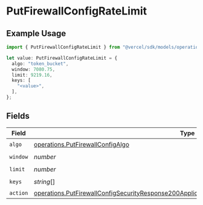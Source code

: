# PutFirewallConfigRateLimit

## Example Usage

```typescript
import { PutFirewallConfigRateLimit } from "@vercel/sdk/models/operations/putfirewallconfig.js";

let value: PutFirewallConfigRateLimit = {
  algo: "token_bucket",
  window: 7080.75,
  limit: 9219.16,
  keys: [
    "<value>",
  ],
};
```

## Fields

| Field                                                                                                                                                                                                                  | Type                                                                                                                                                                                                                   | Required                                                                                                                                                                                                               | Description                                                                                                                                                                                                            |
| ---------------------------------------------------------------------------------------------------------------------------------------------------------------------------------------------------------------------- | ---------------------------------------------------------------------------------------------------------------------------------------------------------------------------------------------------------------------- | ---------------------------------------------------------------------------------------------------------------------------------------------------------------------------------------------------------------------- | ---------------------------------------------------------------------------------------------------------------------------------------------------------------------------------------------------------------------- |
| `algo`                                                                                                                                                                                                                 | [operations.PutFirewallConfigAlgo](../../models/operations/putfirewallconfigalgo.md)                                                                                                                                   | :heavy_check_mark:                                                                                                                                                                                                     | N/A                                                                                                                                                                                                                    |
| `window`                                                                                                                                                                                                               | *number*                                                                                                                                                                                                               | :heavy_check_mark:                                                                                                                                                                                                     | N/A                                                                                                                                                                                                                    |
| `limit`                                                                                                                                                                                                                | *number*                                                                                                                                                                                                               | :heavy_check_mark:                                                                                                                                                                                                     | N/A                                                                                                                                                                                                                    |
| `keys`                                                                                                                                                                                                                 | *string*[]                                                                                                                                                                                                             | :heavy_check_mark:                                                                                                                                                                                                     | N/A                                                                                                                                                                                                                    |
| `action`                                                                                                                                                                                                               | [operations.PutFirewallConfigSecurityResponse200ApplicationJSONResponseBodyActiveRulesActionAction](../../models/operations/putfirewallconfigsecurityresponse200applicationjsonresponsebodyactiverulesactionaction.md) | :heavy_minus_sign:                                                                                                                                                                                                     | N/A                                                                                                                                                                                                                    |